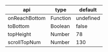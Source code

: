 |api|type|default|
|------|------| ------|
|onReachBottom|Function|undefined| 
|toBottom|Boolean|false| 
|topHeight|Number|78| 
|scrollTopNum|Number|130| 
